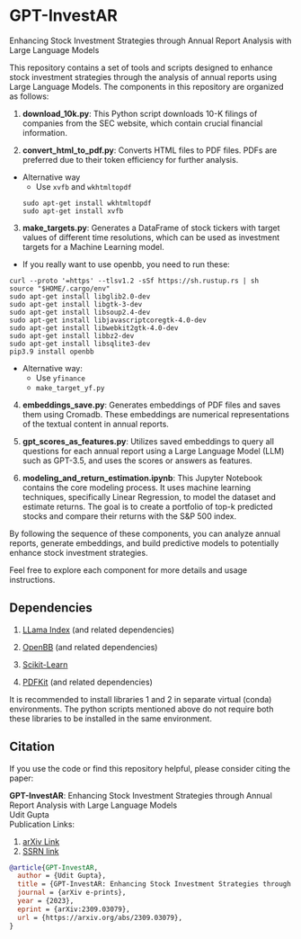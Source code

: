 # GPT-InvestAR

Enhancing Stock Investment Strategies through Annual Report Analysis with Large Language Models

This repository contains a set of tools and scripts designed to enhance stock investment strategies through the analysis of annual reports using Large Language Models. The components in this repository are organized as follows:

1. **download_10k.py**: This Python script downloads 10-K filings of companies from the SEC website, which contain crucial financial information.

2. **convert_html_to_pdf.py**: Converts HTML files to PDF files. PDFs are preferred due to their token efficiency for further analysis.
  - Alternative way
    - Use `xvfb` and `wkhtmltopdf`
    ```
    sudo apt-get install wkhtmltopdf
    sudo apt-get install xvfb
    ```

3. **make_targets.py**: Generates a DataFrame of stock tickers with target values of different time resolutions, which can be used as investment targets for a Machine Learning model.
  - If you really want to use openbb, you need to run these:
  ```
  curl --proto '=https' --tlsv1.2 -sSf https://sh.rustup.rs | sh
  source "$HOME/.cargo/env"
  sudo apt-get install libglib2.0-dev
  sudo apt-get install libgtk-3-dev
  sudo apt-get install libsoup2.4-dev
  sudo apt-get install libjavascriptcoregtk-4.0-dev
  sudo apt-get install libwebkit2gtk-4.0-dev
  sudo apt-get install libbz2-dev
  sudo apt-get install libsqlite3-dev
  pip3.9 install openbb
  ```
  - Alternative way:
    - Use `yfinance`
    - `make_target_yf.py`


4. **embeddings_save.py**: Generates embeddings of PDF files and saves them using Cromadb. These embeddings are numerical representations of the textual content in annual reports.

5. **gpt_scores_as_features.py**: Utilizes saved embeddings to query all questions for each annual report using a Large Language Model (LLM) such as GPT-3.5, and uses the scores or answers as features.

6. **modeling_and_return_estimation.ipynb**: This Jupyter Notebook contains the core modeling process. It uses machine learning techniques, specifically Linear Regression, to model the dataset and estimate returns. The goal is to create a portfolio of top-k predicted stocks and compare their returns with the S&P 500 index.

By following the sequence of these components, you can analyze annual reports, generate embeddings, and build predictive models to potentially enhance stock investment strategies.

Feel free to explore each component for more details and usage instructions.


## Dependencies

1. [LLama Index](https://github.com/jerryjliu/llama_index) (and related dependencies)

2. [OpenBB](https://github.com/OpenBB-finance/OpenBBTerminal) (and related dependencies)

3. [Scikit-Learn](https://github.com/scikit-learn/scikit-learn)

4. [PDFKit](https://github.com/JazzCore/python-pdfkit) (and related dependencies)

It is recommended to install libraries 1 and 2 in separate virtual (conda) environments. The python scripts mentioned above do not require both these libraries to be installed in the same environment.

## Citation

If you use the code or find this repository helpful, please consider citing the paper:

**GPT-InvestAR**: Enhancing Stock Investment Strategies through Annual Report Analysis with Large Language Models  
Udit Gupta  
Publication Links: 
1. [arXiv Link](https://arxiv.org/abs/2309.03079)
2. [SSRN link](https://papers.ssrn.com/sol3/papers.cfm?abstract_id=4568964)

```bibtex
@article{GPT-InvestAR,
  author = {Udit Gupta},
  title = {GPT-InvestAR: Enhancing Stock Investment Strategies through Annual Report Analysis with Large Language Models},
  journal = {arXiv e-prints},
  year = {2023},
  eprint = {arXiv:2309.03079},
  url = {https://arxiv.org/abs/2309.03079},
}
